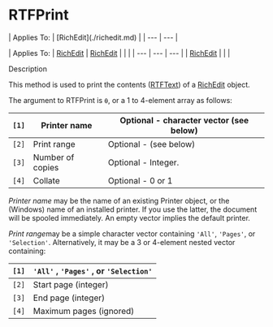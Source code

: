 




<h1 class="heading"><span class="name">RTFPrint</span></h1>
| Applies To: | [RichEdit](./richedit.md) |
| --- | ---  |

| Applies To: | [RichEdit](./richedit.md) | [RichEdit](./richedit.md) |  |  |
| --- | --- | ---  |
| [RichEdit](./richedit.md) |  |  |


Description


This method is used to print the contents ([RTFText](./rtftext.md)) of a [RichEdit](./richedit.md) object.


The argument to RTFPrint is `⍬`, or a 1 to 4-element array as follows:

| `[1]` | Printer name | Optional - character vector (see below) |
| --- | --- | ---  |
| `[2]` | Print range | Optional - (see below) |
| `[3]` | Number of copies | Optional - Integer. |
| `[4]` | Collate | Optional - 0 or 1 |


*Printer name* may be the name of an existing Printer object, or the (Windows) name of an installed printer. If you use the latter, the document will be spooled immediately. An empty vector implies the default printer.


*Print range*may be a simple character vector containing `'All'`, `'Pages'`, or `'Selection'`. Alternatively, it may be a 3 or 4-element nested vector containing:

| `[1]` | `'All'` , `'Pages'` , or `'Selection'` |
| --- | ---  |
| `[2]` | Start page (integer) |
| `[3]` | End page (integer) |
| `[4]` | Maximum pages (ignored) |



